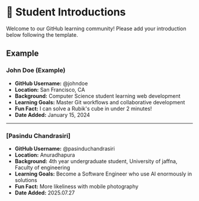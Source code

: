 # 👋 Student Introductions

Welcome to our GitHub learning community! Please add your introduction below following the template.

## Example

### John Doe (Example)
- **GitHub Username:** @johndoe
- **Location:** San Francisco, CA
- **Background:** Computer Science student learning web development
- **Learning Goals:** Master Git workflows and collaborative development
- **Fun Fact:** I can solve a Rubik's cube in under 2 minutes!
- **Date Added:** January 15, 2024

---

<!-- Add your introduction below this line -->

### [Pasindu Chandrasiri]
- **GitHub Username:** @pasinduchandrasiri
- **Location:** Anuradhapura
- **Background:** 4th year undergraduate student, University of jaffna, Faculty of engineering
- **Learning Goals:** Become a Software Engineer who use AI enormously in solutions
- **Fun Fact:** More likeliness with mobile photography
- **Date Added:** 2025.07.27